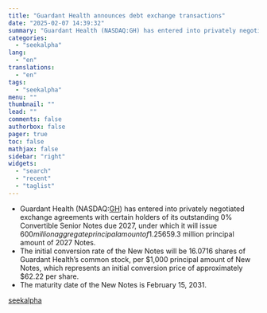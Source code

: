 ```yaml
---
title: "Guardant Health announces debt exchange transactions"
date: "2025-02-07 14:39:32"
summary: "Guardant Health (NASDAQ:GH) has entered into privately negotiated exchange agreements with certain holders of its outstanding 0% Convertible Senior Notes due 2027, under which it will issue $600 million aggregate principal amount of 1.25% Convertible Senior Notes due 2031, in exchange for the retirement of ~$659.3 million principal amount of..."
categories:
  - "seekalpha"
lang:
  - "en"
translations:
  - "en"
tags:
  - "seekalpha"
menu: ""
thumbnail: ""
lead: ""
comments: false
authorbox: false
pager: true
toc: false
mathjax: false
sidebar: "right"
widgets:
  - "search"
  - "recent"
  - "taglist"
---
```


* Guardant Health (NASDAQ:[GH](https://seekingalpha.com/symbol/GH "Guardant Health, Inc.")) has entered into privately negotiated exchange agreements with certain holders of its outstanding 0% Convertible Senior Notes due 2027, under which it will issue $600 million aggregate principal amount of 1.25% Convertible Senior Notes due 2031, in exchange for the retirement of ~$659.3 million principal amount of 2027 Notes.
* The initial conversion rate of the New Notes will be 16.0716 shares of Guardant Health’s common stock, per $1,000 principal amount of New Notes, which represents an initial conversion price of approximately $62.22 per share.
* The maturity date of the New Notes is February 15, 2031.

[seekalpha](https://seekingalpha.com/news/4405046-guardant-health-announces-debt-exchange-transactions)
